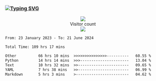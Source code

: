 ### <a href="https://git.io/typing-svg"><img src="https://readme-typing-svg.herokuapp.com?font=Fira+Code&pause=1000&width=435&lines=+Hi+%F0%9F%91%8B+There+is+Chenghow" alt="Typing SVG" /></a>
<p align="center"> 
  <img src="https://github-readme-stats.vercel.app/api?username=chenghow&show_icons=true"><br>
  Visitor count<br>
  <img src="https://profile-counter.glitch.me/chenghow/count.svg">
</p>

<!--START_SECTION:waka-->

```txt
From: 23 January 2023 - To: 21 June 2024

Total Time: 109 hrs 17 mins

Other          66 hrs 10 mins  >>>>>>>>>>>>>>>----------   60.55 %
Python         14 hrs 14 mins  >>>----------------------   13.04 %
Text           10 hrs 32 mins  >>-----------------------   09.65 %
YAML           7 hrs 38 mins   >>-----------------------   06.99 %
Markdown       5 hrs 3 mins    >------------------------   04.62 %
```

<!--END_SECTION:waka-->
